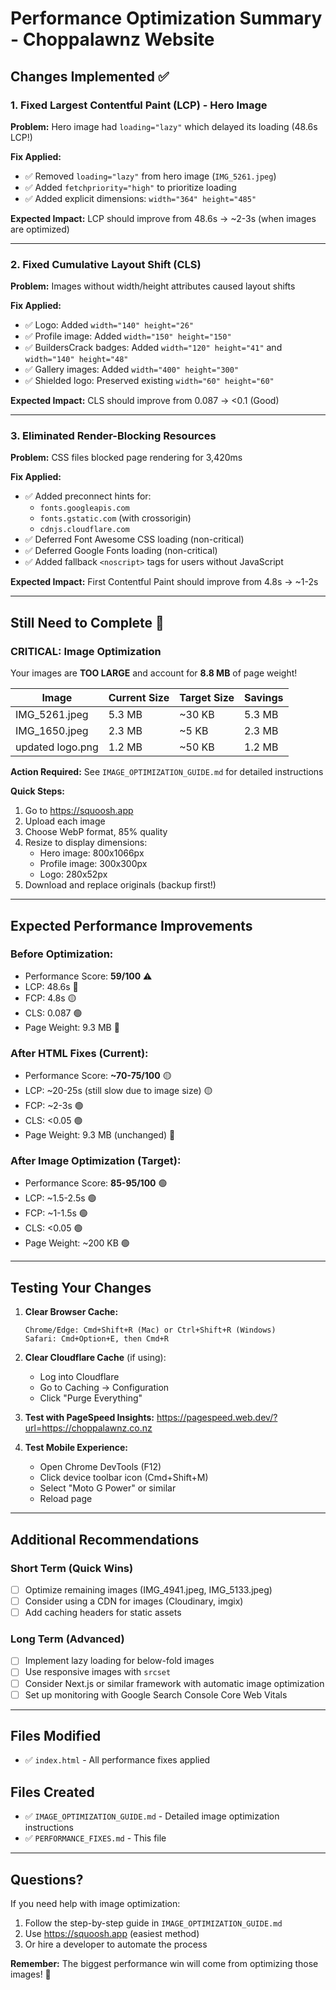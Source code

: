 # Performance Optimization Summary - Choppalawnz Website

## Changes Implemented ✅

### 1. Fixed Largest Contentful Paint (LCP) - Hero Image
**Problem:** Hero image had `loading="lazy"` which delayed its loading (48.6s LCP!)

**Fix Applied:**
- ✅ Removed `loading="lazy"` from hero image (`IMG_5261.jpeg`)
- ✅ Added `fetchpriority="high"` to prioritize loading
- ✅ Added explicit dimensions: `width="364" height="485"`

**Expected Impact:** LCP should improve from 48.6s → ~2-3s (when images are optimized)

---

### 2. Fixed Cumulative Layout Shift (CLS)
**Problem:** Images without width/height attributes caused layout shifts

**Fix Applied:**
- ✅ Logo: Added `width="140" height="26"`
- ✅ Profile image: Added `width="150" height="150"`
- ✅ BuildersCrack badges: Added `width="120" height="41"` and `width="140" height="48"`
- ✅ Gallery images: Added `width="400" height="300"`
- ✅ Shielded logo: Preserved existing `width="60" height="60"`

**Expected Impact:** CLS should improve from 0.087 → <0.1 (Good)

---

### 3. Eliminated Render-Blocking Resources
**Problem:** CSS files blocked page rendering for 3,420ms

**Fix Applied:**
- ✅ Added preconnect hints for:
  - `fonts.googleapis.com`
  - `fonts.gstatic.com` (with crossorigin)
  - `cdnjs.cloudflare.com`
- ✅ Deferred Font Awesome CSS loading (non-critical)
- ✅ Deferred Google Fonts loading (non-critical)
- ✅ Added fallback `<noscript>` tags for users without JavaScript

**Expected Impact:** First Contentful Paint should improve from 4.8s → ~1-2s

---

## Still Need to Complete 🚨

### **CRITICAL: Image Optimization**
Your images are **TOO LARGE** and account for **8.8 MB** of page weight!

| Image | Current Size | Target Size | Savings |
|-------|--------------|-------------|---------|
| IMG_5261.jpeg | 5.3 MB | ~30 KB | 5.3 MB |
| IMG_1650.jpeg | 2.3 MB | ~5 KB | 2.3 MB |
| updated logo.png | 1.2 MB | ~50 KB | 1.2 MB |

**Action Required:** See `IMAGE_OPTIMIZATION_GUIDE.md` for detailed instructions

**Quick Steps:**
1. Go to https://squoosh.app
2. Upload each image
3. Choose WebP format, 85% quality
4. Resize to display dimensions:
   - Hero image: 800x1066px
   - Profile image: 300x300px
   - Logo: 280x52px
5. Download and replace originals (backup first!)

---

## Expected Performance Improvements

### Before Optimization:
- Performance Score: **59/100** ⚠️
- LCP: 48.6s 🔴
- FCP: 4.8s 🟡
- CLS: 0.087 🟢
- Page Weight: 9.3 MB 🔴

### After HTML Fixes (Current):
- Performance Score: **~70-75/100** 🟡
- LCP: ~20-25s (still slow due to image size) 🟡
- FCP: ~2-3s 🟢
- CLS: <0.05 🟢
- Page Weight: 9.3 MB (unchanged) 🔴

### After Image Optimization (Target):
- Performance Score: **85-95/100** 🟢
- LCP: ~1.5-2.5s 🟢
- FCP: ~1-1.5s 🟢
- CLS: <0.05 🟢
- Page Weight: ~200 KB 🟢

---

## Testing Your Changes

1. **Clear Browser Cache:**
   ```
   Chrome/Edge: Cmd+Shift+R (Mac) or Ctrl+Shift+R (Windows)
   Safari: Cmd+Option+E, then Cmd+R
   ```

2. **Clear Cloudflare Cache** (if using):
   - Log into Cloudflare
   - Go to Caching → Configuration
   - Click "Purge Everything"

3. **Test with PageSpeed Insights:**
   https://pagespeed.web.dev/?url=https://choppalawnz.co.nz

4. **Test Mobile Experience:**
   - Open Chrome DevTools (F12)
   - Click device toolbar icon (Cmd+Shift+M)
   - Select "Moto G Power" or similar
   - Reload page

---

## Additional Recommendations

### Short Term (Quick Wins)
- [ ] Optimize remaining images (IMG_4941.jpeg, IMG_5133.jpeg)
- [ ] Consider using a CDN for images (Cloudinary, imgix)
- [ ] Add caching headers for static assets

### Long Term (Advanced)
- [ ] Implement lazy loading for below-fold images
- [ ] Use responsive images with `srcset`
- [ ] Consider Next.js or similar framework with automatic image optimization
- [ ] Set up monitoring with Google Search Console Core Web Vitals

---

## Files Modified
- ✅ `index.html` - All performance fixes applied

## Files Created
- ✅ `IMAGE_OPTIMIZATION_GUIDE.md` - Detailed image optimization instructions
- ✅ `PERFORMANCE_FIXES.md` - This file

---

## Questions?

If you need help with image optimization:
1. Follow the step-by-step guide in `IMAGE_OPTIMIZATION_GUIDE.md`
2. Use https://squoosh.app (easiest method)
3. Or hire a developer to automate the process

**Remember:** The biggest performance win will come from optimizing those images! 🚀
